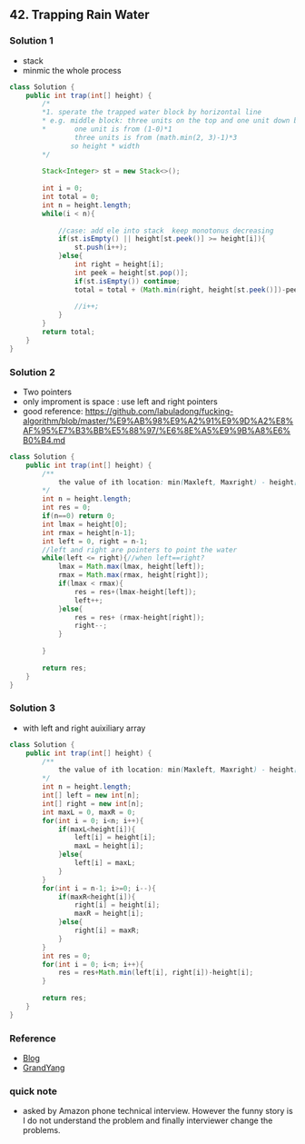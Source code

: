 ## 42. Trapping Rain Water

### Solution 1
- stack
- minmic the whole process
```java
class Solution {
    public int trap(int[] height) {
        /*
        *1. sperate the trapped water block by horizontal line
        * e.g. middle block: three units on the top and one unit down below
        *       one unit is from (1-0)*1
                three units is from (math.min(2, 3)-1)*3
               so height * width   
        */
        
        Stack<Integer> st = new Stack<>();
        
        int i = 0;
        int total = 0;
        int n = height.length;
        while(i < n){
            
            //case: add ele into stack  keep monotonus decreasing
            if(st.isEmpty() || height[st.peek()] >= height[i]){
                st.push(i++);
            }else{
                int right = height[i];
                int peek = height[st.pop()];
                if(st.isEmpty()) continue;
                total = total + (Math.min(right, height[st.peek()])-peek)*(i-st.peek()-1);
                
                //i++;
            }
        }
        return total;
    }
}
```

### Solution 2
- Two pointers
- only improment is space : use left and right pointers
- good reference: https://github.com/labuladong/fucking-algorithm/blob/master/%E9%AB%98%E9%A2%91%E9%9D%A2%E8%AF%95%E7%B3%BB%E5%88%97/%E6%8E%A5%E9%9B%A8%E6%B0%B4.md
```java
class Solution {
    public int trap(int[] height) {
        /**
            the value of ith location: min(Maxleft, Maxright) - height[i]
        */
        int n = height.length;
        int res = 0;
        if(n==0) return 0;
        int lmax = height[0];
        int rmax = height[n-1];
        int left = 0, right = n-1;
        //left and right are pointers to point the water
        while(left <= right){//when left==right?
            lmax = Math.max(lmax, height[left]);
            rmax = Math.max(rmax, height[right]);
            if(lmax < rmax){
                res = res+(lmax-height[left]);
                left++;
            }else{
                res = res+ (rmax-height[right]);
                right--;
            }
            
        }
        
        return res;
    }
}
```
### Solution 3
- with left and right auixiliary array
```java
class Solution {
    public int trap(int[] height) {
        /**
            the value of ith location: min(Maxleft, Maxright) - height[i]
        */
        int n = height.length;
        int[] left = new int[n];
        int[] right = new int[n];
        int maxL = 0, maxR = 0;
        for(int i = 0; i<n; i++){
            if(maxL<height[i]){
                left[i] = height[i];
                maxL = height[i];
            }else{
                left[i] = maxL;
            }
        }
        for(int i = n-1; i>=0; i--){
            if(maxR<height[i]){
                right[i] = height[i];
                maxR = height[i];
            }else{
                right[i] = maxR;
            }
        }
        int res = 0;
        for(int i = 0; i<n; i++){
            res = res+Math.min(left[i], right[i])-height[i];
        }
        
        return res;
    }
}
```

### Reference
- [Blog](http://logos23333.top/algorithm/2017/12/04/leetcode-42/)
- [GrandYang](https://www.cnblogs.com/grandyang/p/8887985.html)

### quick note 
- asked by Amazon phone technical interview. However the funny story is I do not understand the problem and finally interviewer change the problems.
